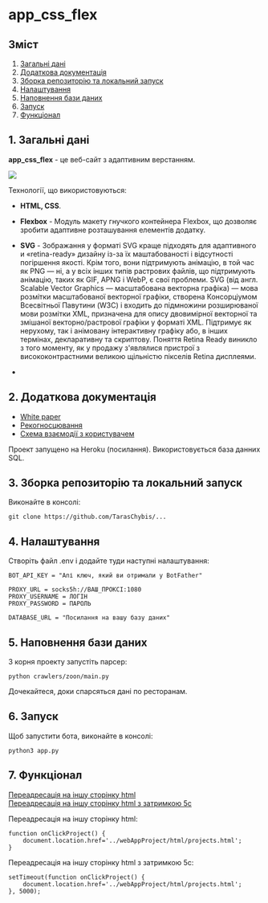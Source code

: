 # app_css_flex

## Зміст

1. [Загальні дані](#1)</br>
2. [Додаткова документація](#2)
3. [Зборка репозиторію та локальний запуск](#3)
4. [Налаштування](#4)
5. [Наповнення бази даних](#5)
6. [Запуск](#6)
7. [Функціонал](#7)

## 1. Загальні дані <a id="1"></a>
**app_css_flex** - це веб-сайт з адаптивним верстанням.

<img src="../app_css_flex/img/Main-page.png"/>
<!-- <img src="https://github.com/TarasChybis/webAppProject/blob/button-left/img/main_page.png"/> -->

Технології, що використовуються:
+ **HTML, CSS**.
+ **Flexbox** - Модуль макету гнучкого контейнера Flexbox, що дозволяє зробити адаптивне розташування елементів додатку.

+ **SVG** - Зображання у форматі SVG краще підходять для адаптивного и «retina-ready» дизайну із-за їх маштабованості і відсутності погіршення якості. Крім того, вони підтримують анімацію, в той час як PNG — ні, а у всіх інших типів растрових файлів, що підтримують анімацію, таких як GIF, APNG і WebP, є свої проблеми.</b>
SVG (від англ. Scalable Vector Graphics — масштабована векторна графіка) — мова розмітки масштабованої векторної графіки, створена Консорціумом Всесвітньої Павутини (W3C) і входить до підмножини розширюваної мови розмітки XML, призначена для опису двовимірної векторної та змішаної векторно/растрової графіки у форматі XML. Підтримує як нерухому, так і анімовану інтерактивну графіку або, в інших термінах, декларативну та скриптову.</b>
Поняття Retina Ready виникло з того моменту, як у продажу з'являлися пристрої з висококонтрастними великою щільністю пікселів Retina дисплеями.
+ 


## 2. Додаткова документація <a id="2"></a>
+ <a href="https://learn.microsoft.com/ru-ru/contribute/how-to-write-links#bookmark-links">White paper</a>
+ <a href="https://learn.microsoft.com/ru-ru/contribute/how-to-write-links#bookmark-links">Рекогносцювання</a>
+ <a href="https://learn.microsoft.com/ru-ru/contribute/how-to-write-links#bookmark-links">Схема взаємодії з користувачем</a>

<p>Проект запущено на Heroku (посилання).</b>
Використовується база данних SQL.</p>

## 3. Зборка репозиторію та локальний запуск <a id="3"></a>
Виконайте в консолі:
```
git clone https://github.com/TarasChybis/...
```
## 4. Налаштування <a id="4"></a>
Створіть файл .env і додайте туди наступні налаштування:
```
BOT_API_KEY = "Апі ключ, який ви отримали у BotFather"

PROXY_URL = socks5h://ВАШ_ПРОКСІ:1080
PROXY_USERNAME = ЛОГІН
PROXY_PASSWORD = ПАРОЛЬ

DATABASE_URL = "Посилання на вашу базу даних"
```
## 5. Наповнення бази даних <a id="5"></a>
З корня проекту запустіть парсер:
```
python crawlers/zoon/main.py
```
Дочекайтеся, доки спарсяться дані по ресторанам.

## 6. Запуск <a id="6"></a>
Щоб запустити бота, виконайте в консолі:
```
python3 app.py
```
## 7. Функціонал <a id="7"></a>
[Переадресація на іншу сторінку html](#7.1)</br>
[Переадресація на іншу сторінку html з затримкою 5с](#7.2)</br>

Переадресація на іншу сторінку html:<a id="7.1"></a>

```
function onClickProject() {
    document.location.href='../webAppProject/html/projects.html';
} 
```
Переадресація на іншу сторінку html з затримкою 5с:<a id="7.2"></a>
```
setTimeout(function onClickProject() {
    document.location.href='../webAppProject/html/projects.html';
}, 5000);
```